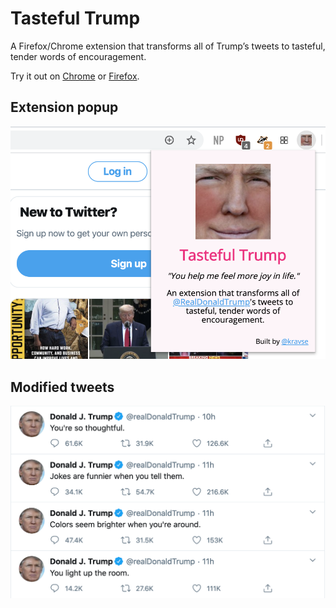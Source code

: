 # Tasteful Trump

A Firefox/Chrome extension that transforms all of Trump’s tweets to tasteful, tender words of encouragement.

Try it out on [Chrome](https://chrome.google.com/webstore/detail/lldmddlbclinmmbaaljfgogeilehfjmb) or [Firefox](https://addons.mozilla.org/en-US/firefox/addon/tasteful-trump/).

## Extension popup
![new](/images/example-2.png)

## Modified tweets
![new](/images/example.png)
